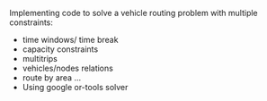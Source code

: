 Implementing code to solve a vehicle routing problem with multiple constraints:
- time windows/ time break
- capacity constraints
- multitrips
- vehicles/nodes relations
- route by area
...
- Using google or-tools solver
